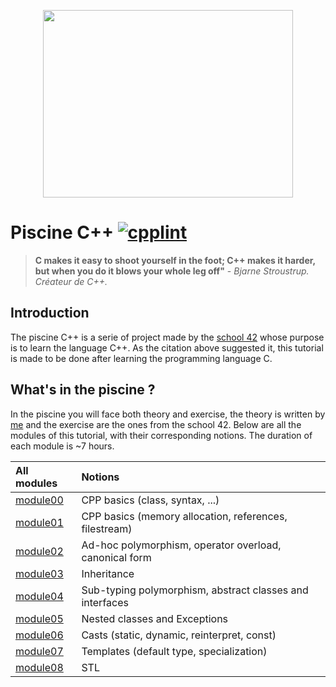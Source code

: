 <p align="center">
  <img align ="center"
    height="300"
    width="400"
    src="https://www.42lausanne.ch/wp-content/uploads/2021/01/42_logo.svg"
  >
</p>

# Piscine C++ <span allign ="right">[![cpplint](https://img.shields.io/github/workflow/status/cpp-linter/cpp-linter-action/cpp-linter?label=cpp-linter&logo=Github&style=plastic)](https://github.com/cpp-linter/cpp-linter-action/actions/workflows/cpp-linter.yml)</span>
> **C makes it easy to shoot yourself in the foot; C++ makes it harder, but when you do it blows your whole leg off"** - *Bjarne Stroustrup. Créateur de C++.*
## Introduction
The piscine C++ is a serie of project made by the [school 42](https://42.fr/en/homepage/) whose purpose is to learn the language C++. As the citation above suggested it, this tutorial is made to be done after learning the programming language C.
## What's in the piscine ?
In the piscine you will face both theory and exercise, the theory is written by [me](https://github.com/TomWeimer) and the exercise are the ones from the school 42. Below are all the modules of this tutorial, with their corresponding notions. The duration of each module is ~7 hours.



| All modules  	          | Notions           |
|:------------------------|:------------------|
| [module00][1]	          | CPP basics (class, syntax, ...)         |
|	[module01][2]           |	CPP basics (memory allocation, references, filestream)                 |	
| [module02][3]  		      | Ad-hoc polymorphism, operator overload, canonical form                  | 
|	[module03][4]		        | Inheritance                  |
|	[module04][5]		        | Sub-typing polymorphism, abstract classes and interfaces                  |
|	[module05][6]		        | Nested classes and Exceptions                 |
|	[module06][7]		        |  Casts (static, dynamic, reinterpret, const)                 |
|	[module07][8]		        |  Templates (default type, specialization)              |
|	[module08][9]		        |  STL                 |



[1]: https://github.com/TomWeimer/CPP_Module_00
[2]: https://github.com/TomWeimer/CPP_Module_01
[3]: https://github.com/TomWeimer/CPP_Module_02
[4]: https://github.com/TomWeimer/CPP_Module_03
[5]: https://github.com/TomWeimer/CPP_Module_04
[6]: https://github.com/TomWeimer/CPP_Module_05
[7]: https://github.com/TomWeimer/CPP_Module_06
[8]: https://github.com/TomWeimer/CPP_Module_07
[9]: https://github.com/TomWeimer/CPP_Module_08
[10]: https://github.com/TomWeimer/CPP_Module_00/tree/main/ex00
[11]: https://github.com/TomWeimer/CPP_Module_00/tree/main/ex01
[12]: https://github.com/TomWeimer/CPP_Module_00/blob/main/fr.subject.pdf
